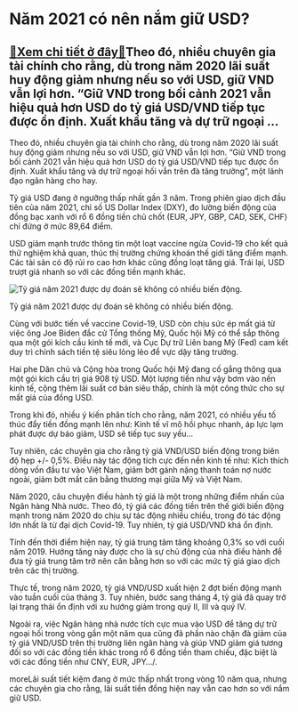Năm 2021 có nên nắm giữ USD?
============================

[:gift:Xem chi tiết ở đây:gift:](https://hddtvn.com/nam-2021-co-nen-nam-giu-usd/)Theo đó, nhiều chuyên gia tài chính cho rằng, dù trong năm 2020 lãi suất huy động giảm nhưng nếu so với USD, giữ VND vẫn lợi hơn. “Giữ VND trong bối cảnh 2021 vẫn hiệu quả hơn USD do tỷ giá USD/VND tiếp tục được ổn định. Xuất khẩu tăng và dự trữ ngoại …
-------------------------------------------------------------------------------------------------------------------------------------------------------------------------------------------------------------------------------------------------------------


Theo đó, nhiều chuyên gia tài chính cho rằng, dù trong năm 2020 lãi suất huy động giảm nhưng nếu so với USD, giữ VND vẫn lợi hơn. “Giữ VND trong bối cảnh 2021 vẫn hiệu quả hơn USD do tỷ giá USD/VND tiếp tục được ổn định. Xuất khẩu tăng và dự trữ ngoại hối vẫn trên đà tăng trưởng”, một lãnh đạo ngân hàng cho hay.


Tỷ giá USD đang ở ngưỡng thấp nhất gần 3 năm. Trong phiên giao dịch đầu tiên của năm 2021, chỉ số US Dollar Index (DXY), đo lường biến động của đồng bạc xanh với rổ 6 đồng tiền chủ chốt (EUR, JPY, GBP, CAD, SEK, CHF) chỉ đứng ở mức 89,64 điểm.


USD giảm mạnh trước thông tin một loạt vaccine ngừa Covid-19 cho kết quả thử nghiệm khả quan, thúc thị trường chứng khoán thế giới tăng điểm mạnh. Các tài sản có độ rủi ro cao hơn khác cũng đồng loạt tăng giá. Trái lại, USD trượt giá nhanh so với các đồng tiền mạnh khác.





![Tỷ giá năm 2021 được dự đoán sẽ không có nhiều biến động.](https://hddtvn.com/wp-content/uploads/2021/01/ty-gia-1002541420210101164919.2135970.jpg "Năm 2021 có nên nắm giữ USD?")


Tỷ giá năm 2021 được dự đoán sẽ không có nhiều biến động.



Cùng với bước tiến về vaccine Covid-19, USD còn chịu sức ép mất giá từ việc ông Joe Biden đắc cử Tổng thống Mỹ, Quốc hội Mỹ có thể sắp thông qua một gói kích cầu kinh tế mới, và Cục Dự trữ Liên bang Mỹ (Fed) cam kết duy trì chính sách tiền tệ siêu lỏng lẻo để vực dậy tăng trưởng.


Hai phe Dân chủ và Cộng hòa trong Quốc hội Mỹ đang cố gắng thông qua một gói kích cầu trị giá 908 tỷ USD. Một lượng tiền như vậy bơm vào nền kinh tế, cộng thêm lãi suất cơ bản siêu thấp, chính là một công thức cho sự mất giá của đồng USD.


Trong khi đó, nhiều ý kiến phân tích cho rằng, năm 2021, có nhiều yếu tố thúc đẩy tiền đồng mạnh lên như: Kinh tế vĩ mô hồi phục nhanh, áp lực lạm phát được dự báo giảm, USD sẽ tiếp tục suy yếu…


Tuy nhiên, các chuyên gia cho rằng tỷ giá VND/USD biến động trong biên độ hẹp +/- 0,5%. Điều này tác động tích cực đến nền kinh tế như: Kích thích dòng vốn đầu tư vào Việt Nam, giảm bớt gánh nặng thanh toán nợ nước ngoài, giảm bớt mất cân bằng thương mại giữa Mỹ và Việt Nam.


Năm 2020, câu chuyện điều hành tỷ giá là một trong những điểm nhấn của Ngân hàng Nhà nước. Theo đó, tỷ giá các đồng tiền trên thế giới biến động mạnh trong năm 2020 do chịu sự tác động nhiều chiều, trong đó tác động lớn nhất là từ đại dịch Covid-19. Tuy nhiên, tỷ giá USD/VND khá ổn định.


Tính đến thời điểm hiện nay, tỷ giá trung tâm tăng khoảng 0,3% so với cuối năm 2019. Hướng tăng này được cho là sự chủ động của nhà điều hành để đưa tỷ giá trung tâm trở nên cân bằng hơn so với các mức tỷ giá giao dịch trên các thị trường.


Thực tế, trong năm 2020, tỷ giá VND/USD xuất hiện 2 đợt biến động mạnh vào tuần cuối của tháng 3. Tuy nhiên, bước sang tháng 4, tỷ giá đã quay trở lại trạng thái ổn định với xu hướng giảm trong quý II, III và quý IV.


Ngoài ra, việc Ngân hàng nhà nước tích cực mua vào USD để tăng dự trữ ngoại hối trong vòng gần một năm qua cũng đã phần nào chặn đà giảm của tỷ giá VND/USD trên thị trường liên ngân hàng và giúp VND giảm giá tương đối so với các đồng tiền khác trong rổ 6 đồng tiền tham chiếu, đặc biệt là với các đồng tiền như CNY, EUR, JPY…/.








moreLãi suất tiết kiệm đang ở mức thấp nhất trong vòng 10 năm qua, nhưng các chuyên gia cho rằng, lãi suất tiền đồng hiện nay vẫn cao hơn so với nắm giữ USD.

